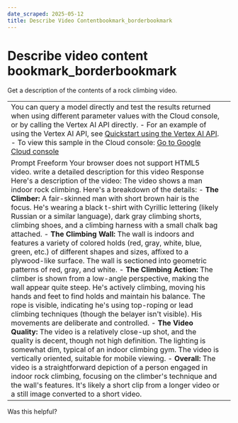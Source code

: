 ```yaml
---
date_scraped: 2025-05-12
title: Describe Video Contentbookmark_borderbookmark
---
```


# Describe video content bookmark\_borderbookmark 

Get a description of the contents of a rock climbing video.

| | |
| --- | --- |
| You can query a model directly and test the results returned when using different parameter values with the Cloud console, or by calling the Vertex AI API directly. - For an example of using the Vertex AI API, see [Quickstart using the Vertex AI API](../../start/quickstarts/api-quickstart.md). - To view this sample in the Cloud console: [Go to Google Cloud console](https://console.cloud.google.com/vertex-ai/generative/language/prompt-examples/Describe%20video%20content) | |
| Prompt Freeform Your browser does not support HTML5 video. write a detailed description for this video Response Here's a description of the video: The video shows a man indoor rock climbing. Here's a breakdown of the details: - **The Climber:** A fair-skinned man with short brown hair is the focus. He's wearing a black t-shirt with Cyrillic lettering (likely Russian or a similar language), dark gray climbing shorts, climbing shoes, and a climbing harness with a small chalk bag attached. - **The Climbing Wall:** The wall is indoors and features a variety of colored holds (red, gray, white, blue, green, etc.) of different shapes and sizes, affixed to a plywood-like surface. The wall is sectioned into geometric patterns of red, gray, and white. - **The Climbing Action:** The climber is shown from a low-angle perspective, making the wall appear quite steep. He's actively climbing, moving his hands and feet to find holds and maintain his balance. The rope is visible, indicating he's using top-roping or lead climbing techniques (though the belayer isn't visible). His movements are deliberate and controlled. - **The Video Quality:** The video is a relatively close-up shot, and the quality is decent, though not high definition. The lighting is somewhat dim, typical of an indoor climbing gym. The video is vertically oriented, suitable for mobile viewing. - **Overall:** The video is a straightforward depiction of a person engaged in indoor rock climbing, focusing on the climber's technique and the wall's features. It's likely a short clip from a longer video or a still image converted to a short video. | | | | | --- | --- | | **Model:** | gemini-1.5-flash-002 | | **Temperature:** | 0.2 | | **Max output tokens:** | 8192 | | **TopK:** | 40.0 | | **TopP:** | 0.95 | |

Was this helpful?